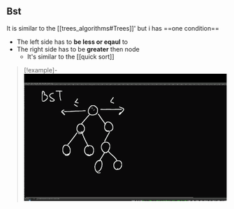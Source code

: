 ## Bst 
It  is similar to the [[trees_algorithms#Trees]]'
but i has ==one condition== 
- The left  side has to **be less or eqaul** to 
- The right side has to be **greater** then node 
	- It's similar  to the [[quick sort]]
>[!example]-
>![BinarySearchTree_visual.png](/static/BinarySearchTree_visual.png)


